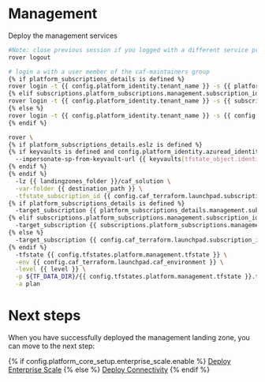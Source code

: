 
# Management
Deploy the management services

```bash
#Note: close previous session if you logged with a different service principal using --impersonate-sp-from-keyvault-url
rover logout

# login a with a user member of the caf-maintainers group
{% if platform_subscriptions_details is defined %}
rover login -t {{ config.platform_identity.tenant_name }} -s {{ platform_subscriptions_details.management.subscription_id }}
{% elif subscriptions.platform_subscriptions.management.subscription_id is defined %}
rover login -t {{ config.platform_identity.tenant_name }} -s {{ subscriptions.platform_subscriptions.management.subscription_id }}
{% else %}
rover login -t {{ config.platform_identity.tenant_name }} -s {{ config.caf_terraform.launchpad.subscription_id }}
{% endif %}

rover \
{% if platform_subscriptions_details.eslz is defined %}
{% if keyvaults is defined and config.platform_identity.azuread_identity_mode != "logged_in_user" %}
  --impersonate-sp-from-keyvault-url {{ keyvaults[tfstate_object.identity_aad_key].vault_uri }} \
{% endif %}
{% endif %}
  -lz {{ landingzones_folder }}/caf_solution \
  -var-folder {{ destination_path }} \
  -tfstate_subscription_id {{ config.caf_terraform.launchpad.subscription_id }} \
{% if platform_subscriptions_details is defined %}
  -target_subscription {{ platform_subscriptions_details.management.subscription_id }} \
{% elif subscriptions.platform_subscriptions.management.subscription_id is defined %}
  -target_subscription {{ subscriptions.platform_subscriptions.management.subscription_id }} \
{% else %}
  -target_subscription {{ config.caf_terraform.launchpad.subscription_id }} \
{% endif %}
  -tfstate {{ config.tfstates.platform.management.tfstate }} \
  -env {{ config.caf_terraform.launchpad.caf_environment }} \
  -level {{ level }} \
  -p ${TF_DATA_DIR}/{{ config.tfstates.platform.management.tfstate }}.tfplan \
  -a plan

```


# Next steps

When you have successfully deployed the management landing zone, you can move to the next step:

{% if config.platform_core_setup.enterprise_scale.enable %}
 [Deploy Enterprise Scale](../../level1/eslz/readme.md)
{% else %}
 [Deploy Connectivity](../../level2/connectivity/readme.md)
{% endif %}
